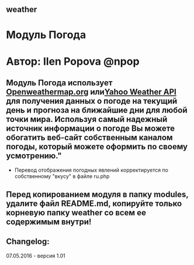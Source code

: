 ## weather

# Модуль Погода

# Автор: Ilen Popova @npop


## Модуль Погода использует <a href="http://openweathermap.org">Openweathermap.org</a> или<a href="http://developer.yahoo.com/weather/">Yahoo Weather API</a> для получения данных о погоде на текущий день и прогноза на ближайшие дни для любой точки мира. Используя самый надежный источник информации о погоде Вы можете обогатить веб-сайт собственным каналом погоды, который можете оформить по своему усмотрению."

 * Перевод отображения погодных явлений корректируется по собственному "вкусу" в файле ru.php


## Перед копированием модуля в папку modules, удалите файл README.md, копируйте только корневую папку weather со всем ее содержимым внутри!

## Changelog:

07.05.2016 - версия 1.01